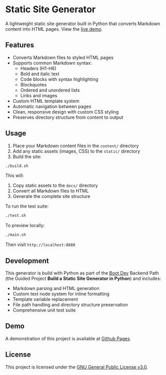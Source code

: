 # Static Site Generator

A lightweight static site generator built in Python that converts Markdown content into HTML pages. View the [live demo](https://nhdewitt.github.io/static-site-generator/).

## Features

- Converts Markdown files to styled HTML pages
- Supports common Markdown syntax:
  - Headers (H1-H6)
  - Bold and italic text
  - Code blocks with syntax highlighting
  - Blockquotes
  - Ordered and unordered lists
  - Links and images
- Custom HTML template system
- Automatic navigation between pages
- Clean, responsive design with custom CSS styling
- Preserves directory structure from content to output

## Usage

1. Place your Markdown content files in the `content/` directory
2. Add any static assets (images, CSS) to the `static/` directory
3. Build the site:

```bash
./build.sh
```

This will:

1. Copy static assets to the `docs/` directory
2. Convert all Markdown files to HTML
3. Generate the complete site structure

To run the test suite:

```bash
./test.sh
```

To preview locally:

```bash
./main.sh
```

Then visit `http://localhost:8888`

## Development

This generator is build with Python as part of the [Boot Dev](https://boot.dev) Backend Path (the Guided Project **Build a Static Site Generator in Python**) and includes:

- Markdown parsing and HTML generation
- Custom text node system for inline formatting
- Template variable replacement
- File path handling and directory structure preservation
- Comprehensive unit test suite

## Demo

A demonstration of this project is available at [Github Pages](https://nhdewitt.github.io/static-site-generator/).

## License

This project is licensed under the [GNU General Public License v3.0](https://www.gnu.org/licenses/gpl-3.0.en.html).